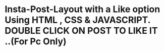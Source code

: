 # Insta-Post-Layout with a Like option Using HTML , CSS & JAVASCRIPT. DOUBLE CLICK ON POST TO LIKE IT ..(For Pc Only)
